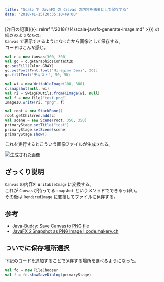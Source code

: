 ```yaml
---
title: "Scala で JavaFX の Casvas の内容を画像として保存する"
date: "2018-01-15T20:35:10+09:00"
---
```


[昨日の記事]({{< relref "/2018/1/14/scala-javafx-generate-image.md" >}}) の続きのようなもの。  
`Canvas` で表示できるようになったから画像として保存する。  
コードはこんな感じ。

```scala
val c = new Canvas(300, 300)
val gc = c.getGraphicsContext2D
gc.setFill(Color.GRAY)
gc.setFont(Font.font("Hiragino Sans", 20))
gc.fillText("テキスト", 50, 50)

val wi = new WritableImage(300, 300)
c.snapshot(null, wi)
val ri = SwingFXUtils.fromFXImage(wi, null)
val f = new File("test.png")
ImageIO.write(ri, "png", f)

val root = new StackPane()
root.getChildren.add(c)
val scene = new Scene(root, 350, 350)
primaryStage.setTitle("test")
primaryStage.setScene(scene)
primaryStage.show()
```

これを実行するとこういう画像ファイルが生成される。

![生成された画像](/images/2018/01/scala_javafx_save_image-1.png)

## ざっくり説明

`Canvas` の内容を `WritableImage` に変換する。  
これが `Canvas` が持ってる `snapshot` というメソッドでできるっぽい。  
その後は `RenderedImage` に変換してファイルに保存する。

## 参考

- [Java-Buddy: Save Canvas to PNG file](http://java-buddy.blogspot.jp/2013/04/save-canvas-to-png-file.html)
- [JavaFX 2 Snapshot as PNG Image | code.makery.ch](http://code.makery.ch/blog/javafx-2-snapshot-as-png-image/)

## ついでに保存場所選択

下記のコードを追加することで保存する場所を選べるようになった。

```scala
val fc = new FileChooser
val f = fc.showSaveDialog(primaryStage)
```
